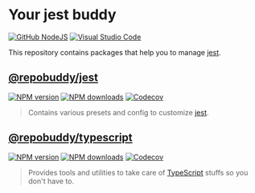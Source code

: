 # Your jest buddy

[![GitHub NodeJS][github-nodejs]][github-action-url]
[![Visual Studio Code][vscode-image]][vscode-url]

This repository contains packages that help you to manage [jest].

## [@repobuddy/jest]

[![NPM version][npm-jest-image]][npm-jest-url] [![NPM downloads][downloads-jest-image]][npm-jest-url] [![Codecov][codecov-jest-image]][codecov-jest-url]

> Contains various presets and config to customize [jest].

## [@repobuddy/typescript]

[![NPM version][npm-ts-image]][npm-ts-url] [![NPM downloads][downloads-ts-image]][npm-ts-url] [![Codecov][codecov-ts-image]][codecov-ts-url]

> Provides tools and utilities to take care of [TypeScript] stuffs so you don't have to.

[@repobuddy/jest]: ./packages/jest/README.md
[@repobuddy/typescript]: ./packages/typescript/README.md
[codecov-jest-image]: https://codecov.io/gh/repobuddy/jest/branch/main/graph/badge.svg
[codecov-jest-url]: https://codecov.io/gh/repobuddy/jest
[codecov-ts-image]: https://codecov.io/gh/repobuddy/typescript/branch/main/graph/badge.svg
[codecov-ts-url]: https://codecov.io/gh/repobuddy/typescript
[downloads-jest-image]: https://img.shields.io/npm/dm/@repobuddy/jest.svg?style=flat
[downloads-ts-image]: https://img.shields.io/npm/dm/@repobuddy/typescript.svg?style=flat
[github-action-url]: https://github.com/repobuddy/jest/actions/workflows/release.yml
[github-nodejs]: https://github.com/repobuddy/jest/actions/workflows/release.yml/badge.svg
[jest]: https://jestjs.io/
[npm-jest-image]: https://img.shields.io/npm/v/@repobuddy/jest.svg?style=flat
[npm-jest-url]: https://npmjs.org/package/@repobuddy/jest
[npm-ts-image]: https://img.shields.io/npm/v/@repobuddy/typescript.svg?style=flat
[npm-ts-url]: https://npmjs.org/package/@repobuddy/typescript
[typescript]: https://typescriptlang.org/
[vscode-image]: https://img.shields.io/badge/vscode-ready-green.svg
[vscode-url]: https://code.visualstudio.com/
